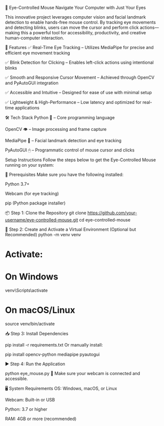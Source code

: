 🎯 Eye-Controlled Mouse
Navigate Your Computer with Just Your Eyes

This innovative project leverages computer vision and facial landmark detection to enable hands-free mouse control. By tracking eye movements and detecting blinks, users can move the cursor and perform click actions—making this a powerful tool for accessibility, productivity, and creative human-computer interaction.

🚀 Features
✅ Real-Time Eye Tracking – Utilizes MediaPipe for precise and efficient eye movement tracking

✅ Blink Detection for Clicking – Enables left-click actions using intentional blinks

✅ Smooth and Responsive Cursor Movement – Achieved through OpenCV and PyAutoGUI integration

✅ Accessible and Intuitive – Designed for ease of use with minimal setup

✅ Lightweight & High-Performance – Low latency and optimized for real-time applications

🛠 Tech Stack
Python 🐍 – Core programming language

OpenCV 👁 – Image processing and frame capture

MediaPipe 🎯 – Facial landmark detection and eye tracking

PyAutoGUI 🖱 – Programmatic control of mouse cursor and clicks 

Setup Instructions
Follow the steps below to get the Eye-Controlled Mouse running on your system:

🔧 Prerequisites
Make sure you have the following installed:

Python 3.7+

Webcam (for eye tracking)

pip (Python package installer)

📦 Step 1: Clone the Repository
git clone https://github.com/your-username/eye-controlled-mouse.git
cd eye-controlled-mouse

🐍 Step 2: Create and Activate a Virtual Environment (Optional but Recommended)
python -m venv venv

# Activate:
# On Windows
venv\Scripts\activate
# On macOS/Linux
source venv/bin/activate

📥 Step 3: Install Dependencies

pip install -r requirements.txt
Or manually install:

pip install opencv-python mediapipe pyautogui

▶️ Step 4: Run the Application

python eye_mouse.py
📝 Make sure your webcam is connected and accessible.

🖥 System Requirements
OS: Windows, macOS, or Linux

Webcam: Built-in or USB

Python: 3.7 or higher

RAM: 4GB or more (recommended)



